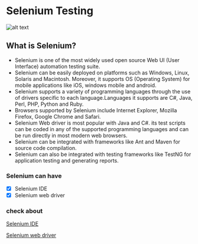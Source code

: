 # Selenium Testing
![alt text](https://www.sevenmentor.com/wp-content/uploads/2019/09/Selenium-Testing.jpg)

## What is Selenium?
+ Selenium is one of the most widely used open source Web UI (User Interface) automation testing suite.
+ Selenium can be easily deployed on platforms such as Windows, Linux, Solaris and Macintosh. Moreover, it supports OS (Operating System)   for mobile applications like iOS, windows mobile and android.
+ Selenium supports a variety of programming languages through the use of drivers specific to each language.Languages it supports are C#, Java, Perl, PHP, Python and Ruby.
+ Browsers supported by Selenium include Internet Explorer, Mozilla Firefox, Google Chrome and Safari.
+ Selenium Web driver is most popular with Java and C#. its test scripts can be coded in any of the supported programming languages and  can be run directly in most modern web browsers.
+ Selenium can be integrated with frameworks like Ant and Maven for source code compilation.
+ Selenium can also be integrated with testing frameworks like TestNG for application testing and generating reports.

### Selenium can have
- [x] Selenium IDE
- [x] Selenium web driver

### check about 
[ Selenium IDE](https://github.com/theabhishek07/Selenium/tree/master/Selenium%20IDE)

[ Selenium web driver](https://github.com/theabhishek07/Selenium/tree/master/selenium%20web%20driver)

